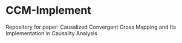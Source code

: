 # CCM-Implement
Repository for paper: Causalized Convergent Cross Mapping and Its Implementation in Causality Analysis
